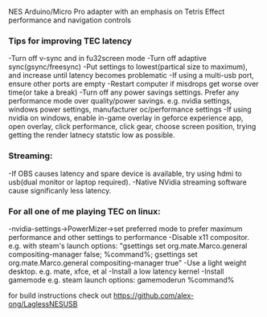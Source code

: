 NES Arduino/Micro Pro adapter with an emphasis on Tetris Effect performance and navigation controls


### Tips for improving TEC latency
  -Turn off v-sync and in fu32screen mode
  -Turn off adaptive sync(gsync/freesync)
  -Put settings to lowest(partical size to maximum), and increase until latency becomes problematic
  -If using a multi-usb port, ensure other ports are empty
  -Restart computer if misdrops get worse over time(or take a break)
  -Turn off any power savings settings.  Prefer any performance mode over quality/power savings. e.g. nvidia settings, windows power settings, manufacturer oc/performance settings
  -If using nvidia on windows, enable in-game overlay in geforce experience app, open overlay, click performance, click gear, choose screen position, trying getting the render latnecy statstic low as possible.

### Streaming:
  -If OBS causes latency and spare device is available, try using hdmi to usb(dual monitor or laptop required).
  -Native NVidia streaming software cause significanly less latency.

### For all one of me playing TEC on linux:
  -nvidia-settings->PowerMizer->set preferred mode to prefer maximum performance and other settings to performance
  -Disable x11 compositor.  e.g. with steam's launch options:
    "gsettings set org.mate.Marco.general compositing-manager false;  %command%; gsettings set org.mate.Marco.general compositing-manager true"
  -Use a light weight desktop. e.g. mate, xfce, et al
  -Install a low latency kernel
  -Install gamemode
    e.g. steam launch options: gamemoderun %command%


for build instructions check out https://github.com/alex-ong/LaglessNESUSB
